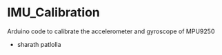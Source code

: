 # IMU_Calibration
Arduino code to calibrate the accelerometer and gyroscope of MPU9250

- sharath patlolla
